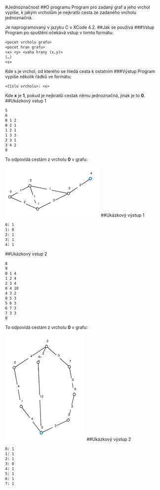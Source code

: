 #Jednoznačnost
##O programu
Program pro zadaný graf a jeho vrchol vypíše, k jakým vrcholům je nejkratší cesta ze zadaného vrcholu jednoznačná.

Je naprogramovaný v jazyku C v XCode 4.2.
##Jak se používá
###Vstup
Program po spuštění očekává vstup v tomto formátu:
```
<pocet vrcholu grafu>
<pocet hran grafu>
<x> <y> <vaha hrany (x,y)>
(…)
<s>
```
Kde s je vrchol, od kterého se hledá cesta k ostatním
###Výstup
Program vypíše několik řádků ve formátu:
```
<číslo vrcholu>: <x>
```
Kde **x** je **1**, pokud je nejkratší cestak němu jednoznačná, jinak je to **0**.
##Ukázkový vstup 1
```
5
6
0 1 2
0 2 1
1 2 1
1 3 3
2 3 1
3 4 2
0
```
To odpovídá cestám z vrcholu **0** v grafu:

![in1](in1.png)
##Ukázkový výstup 1
```
0: 1
1: 0
2: 1
3: 1
4: 1
```
##Ukázkový vstup 2
```
8
9
0 1 4
1 2 4
2 3 4
0 4 10
4 3 2
0 5 3
5 6 3
6 7 3
7 3 3
0
```
To odpovídá cestám z vrcholu **0** v grafu:

![in2](in2.png)
##Ukázkový výstup 2
```
0: 1
1: 1
2: 1
3: 0
4: 1
5: 1
6: 1
7: 1
```
